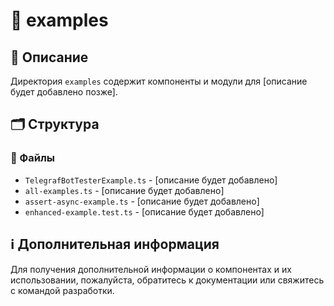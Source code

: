 # 📁 examples

## 📝 Описание
Директория `examples` содержит компоненты и модули для [описание будет добавлено позже].

## 🗂️ Структура

### 📄 Файлы

- `TelegrafBotTesterExample.ts` - [описание будет добавлено]
- `all-examples.ts` - [описание будет добавлено]
- `assert-async-example.ts` - [описание будет добавлено]
- `enhanced-example.test.ts` - [описание будет добавлено]

## ℹ️ Дополнительная информация

Для получения дополнительной информации о компонентах и их использовании, пожалуйста, обратитесь к документации или свяжитесь с командой разработки.
